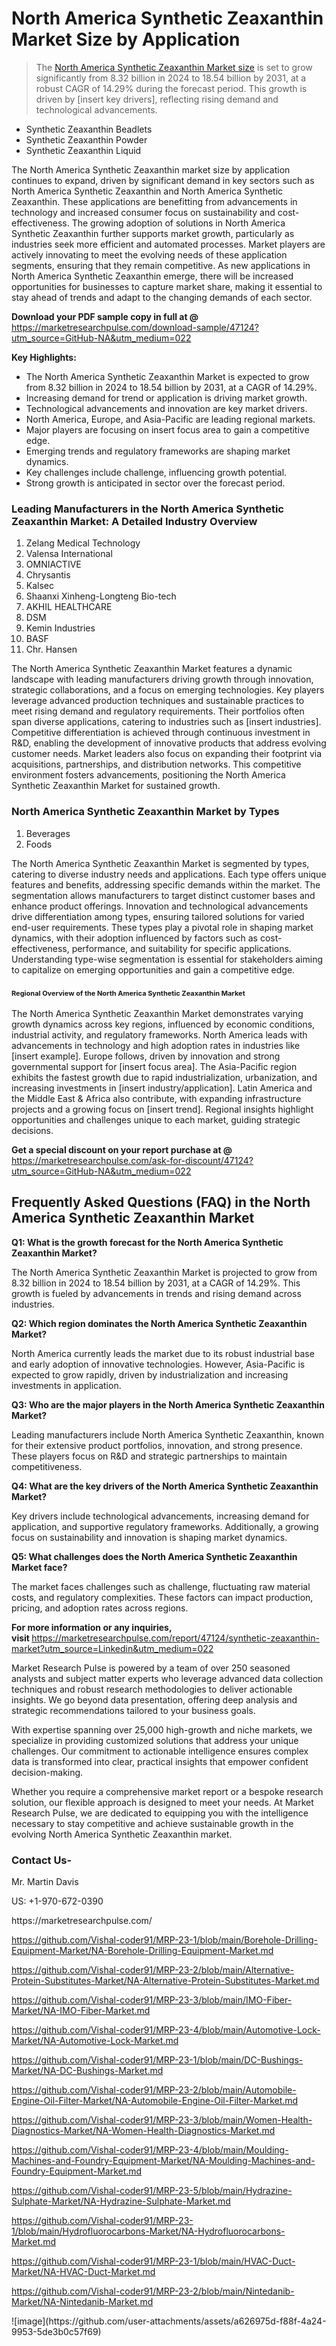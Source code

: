 <h1>North America Synthetic Zeaxanthin Market&nbsp;Size by Application</h1><blockquote><p>The <a href="https://marketresearchpulse.com/download-sample/47124?utm_source=GitHub-NA&amp;utm_medium=022">North America Synthetic Zeaxanthin Market size</a> is set to grow significantly from 8.32 billion in 2024 to 18.54 billion by 2031, at a robust CAGR of 14.29% during the forecast period. This growth is driven by [insert key drivers], reflecting rising demand and technological advancements.</p></blockquote><ul><li>Synthetic Zeaxanthin Beadlets<li> Synthetic Zeaxanthin Powder<li> Synthetic Zeaxanthin Liquid</li></ul><p>The North America Synthetic Zeaxanthin market size by application continues to expand, driven by significant demand in key sectors such as North America Synthetic Zeaxanthin and North America Synthetic Zeaxanthin. These applications are benefitting from advancements in technology and increased consumer focus on sustainability and cost-effectiveness. The growing adoption of solutions in North America Synthetic Zeaxanthin further supports market growth, particularly as industries seek more efficient and automated processes. Market players are actively innovating to meet the evolving needs of these application segments, ensuring that they remain competitive. As new applications in North America Synthetic Zeaxanthin emerge, there will be increased opportunities for businesses to capture market share, making it essential to stay ahead of trends and adapt to the changing demands of each sector.</p><p><strong>Download your PDF sample copy in full at @ </strong><a href="https://marketresearchpulse.com/download-sample/47124?utm_source=GitHub-NA&amp;utm_medium=022">https://marketresearchpulse.com/download-sample/47124?utm_source=GitHub-NA&amp;utm_medium=022</a></p><p><strong>Key Highlights: </strong></p><ul><li>The North America Synthetic Zeaxanthin Market is expected to grow from 8.32 billion in 2024 to 18.54 billion by 2031, at a CAGR of 14.29%.</li><li>Increasing demand for trend or application is driving market growth.</li><li>Technological advancements and innovation are key market drivers.</li><li>North America, Europe, and Asia-Pacific are leading regional markets.</li><li>Major players are focusing on insert focus area to gain a competitive edge.</li><li>Emerging trends and regulatory frameworks are shaping market dynamics.</li><li>Key challenges include challenge, influencing growth potential.</li><li>Strong growth is anticipated in sector over the forecast period.</li></ul><h3>Leading Manufacturers in the North America Synthetic Zeaxanthin Market: A Detailed Industry Overview</h3><ol><li>Zelang Medical Technology</li><li>Valensa International</li><li>OMNIACTIVE</li><li>Chrysantis</li><li>Kalsec</li><li>Shaanxi Xinheng-Longteng Bio-tech</li><li>AKHIL HEALTHCARE</li><li>DSM</li><li>Kemin Industries</li><li>BASF</li><li>Chr. Hansen</li></ol><div class="flex max-w-full flex-col flex-grow"><div class="min-h-8 text-message flex w-full flex-col items-end gap-2 whitespace-normal break-words [.text-message+&amp;]:mt-5" dir="auto" data-message-author-role="assistant" data-message-id="fd8432e4-4910-450d-b182-61b7bfb0a01f" data-message-model-slug="gpt-4o"><div class="flex w-full flex-col gap-1 empty:hidden first:pt-[3px]"><div class="markdown prose w-full break-words dark:prose-invert light"><p>The North America Synthetic Zeaxanthin Market features a dynamic landscape with leading manufacturers driving growth through innovation, strategic collaborations, and a focus on emerging technologies. Key players leverage advanced production techniques and sustainable practices to meet rising demand and regulatory requirements. Their portfolios often span diverse applications, catering to industries such as [insert industries]. Competitive differentiation is achieved through continuous investment in R&amp;D, enabling the development of innovative products that address evolving customer needs. Market leaders also focus on expanding their footprint via acquisitions, partnerships, and distribution networks. This competitive environment fosters advancements, positioning the North America Synthetic Zeaxanthin Market for sustained growth.</p></div></div></div></div><h3>North America Synthetic Zeaxanthin Market by Types</h3><ol><li>Beverages<li> Foods</li></ol><div class="flex max-w-full flex-col flex-grow"><div class="min-h-8 text-message flex w-full flex-col items-end gap-2 whitespace-normal break-words [.text-message+&amp;]:mt-5" dir="auto" data-message-author-role="assistant" data-message-id="084470be-0bb7-4664-bddf-5156b4f41249" data-message-model-slug="gpt-4o-mini"><div class="flex w-full flex-col gap-1 empty:hidden first:pt-[3px]"><div class="markdown prose w-full break-words dark:prose-invert light"><p>The North America Synthetic Zeaxanthin Market is segmented by types, catering to diverse industry needs and applications. Each type offers unique features and benefits, addressing specific demands within the market. The segmentation allows manufacturers to target distinct customer bases and enhance product offerings. Innovation and technological advancements drive differentiation among types, ensuring tailored solutions for varied end-user requirements. These types play a pivotal role in shaping market dynamics, with their adoption influenced by factors such as cost-effectiveness, performance, and suitability for specific applications. Understanding type-wise segmentation is essential for stakeholders aiming to capitalize on emerging opportunities and gain a competitive edge.</p></div></div></div></div><h3><span style="font-size: 11px;">Regional Overview of the North America Synthetic Zeaxanthin Market</span></h3><div class="flex max-w-full flex-col flex-grow"><div class="min-h-8 text-message flex w-full flex-col items-end gap-2 whitespace-normal break-words [.text-message+&amp;]:mt-5" dir="auto" data-message-author-role="assistant" data-message-id="e9038762-ce64-4e30-91c9-9bd413514231" data-message-model-slug="gpt-4o-mini"><div class="flex w-full flex-col gap-1 empty:hidden first:pt-[3px]"><div class="markdown prose w-full break-words dark:prose-invert light"><p>The North America Synthetic Zeaxanthin Market demonstrates varying growth dynamics across key regions, influenced by economic conditions, industrial activity, and regulatory frameworks. North America leads with advancements in technology and high adoption rates in industries like [insert example]. Europe follows, driven by innovation and strong governmental support for [insert focus area]. The Asia-Pacific region exhibits the fastest growth due to rapid industrialization, urbanization, and increasing investments in [insert industry/application]. Latin America and the Middle East &amp; Africa also contribute, with expanding infrastructure projects and a growing focus on [insert trend]. Regional insights highlight opportunities and challenges unique to each market, guiding strategic decisions.</p></div></div></div></div><p><strong>Get a special discount on your report purchase at @ </strong><a href="https://marketresearchpulse.com/ask-for-discount/47124?utm_source=GitHub-NA&amp;utm_medium=022">https://marketresearchpulse.com/ask-for-discount/47124?utm_source=GitHub-NA&amp;utm_medium=022</a></p><h2>Frequently Asked Questions (FAQ) in the North America Synthetic Zeaxanthin Market</h2><p><strong>Q1: What is the growth forecast for the North America Synthetic Zeaxanthin Market?</strong></p><p>The North America Synthetic Zeaxanthin Market is projected to grow from 8.32 billion in 2024 to 18.54 billion by 2031, at a CAGR of 14.29%. This growth is fueled by advancements in trends and rising demand across industries.</p><p><strong>Q2: Which region dominates the North America Synthetic Zeaxanthin Market?</strong></p><p>North America currently leads the market due to its robust industrial base and early adoption of innovative technologies. However, Asia-Pacific is expected to grow rapidly, driven by industrialization and increasing investments in application.</p><p><strong>Q3: Who are the major players in the North America Synthetic Zeaxanthin Market?</strong></p><p>Leading manufacturers include North America Synthetic Zeaxanthin, known for their extensive product portfolios, innovation, and strong presence. These players focus on R&amp;D and strategic partnerships to maintain competitiveness.</p><p><strong>Q4: What are the key drivers of the North America Synthetic Zeaxanthin Market?</strong></p><p>Key drivers include technological advancements, increasing demand for application, and supportive regulatory frameworks. Additionally, a growing focus on sustainability and innovation is shaping market dynamics.</p><p><strong>Q5: What challenges does the North America Synthetic Zeaxanthin Market face?</strong></p><p>The market faces challenges such as challenge, fluctuating raw material costs, and regulatory complexities. These factors can impact production, pricing, and adoption rates across regions.</p><p><strong>For more information or any inquiries, visit&nbsp;</strong><a href="https://marketresearchpulse.com/report/47124/synthetic-zeaxanthin-market?utm_source=Linkedin&utm_medium=022">https://marketresearchpulse.com/report/47124/synthetic-zeaxanthin-market?utm_source=Linkedin&utm_medium=022</a></p><p>Market Research Pulse is powered by a team of over 250 seasoned analysts and subject matter experts who leverage advanced data collection techniques and robust research methodologies to deliver actionable insights. We go beyond data presentation, offering deep analysis and strategic recommendations tailored to your business goals.</p><p>With expertise spanning over 25,000 high-growth and niche markets, we specialize in providing customized solutions that address your unique challenges. Our commitment to actionable intelligence ensures complex data is transformed into clear, practical insights that empower confident decision-making.</p><p>Whether you require a comprehensive market report or a bespoke research solution, our flexible approach is designed to meet your needs. At Market Research Pulse, we are dedicated to equipping you with the intelligence necessary to stay competitive and achieve sustainable growth in the evolving North America Synthetic Zeaxanthin market.</p><h3><strong>Contact Us-</strong></h3><p>Mr. Martin Davis</p><p>US: +1-970-672-0390</p><p>https://marketresearchpulse.com/</p><p><a href="https://github.com/Vishal-coder91/MRP-23-1/blob/main/Borehole-Drilling-Equipment-Market/NA-Borehole-Drilling-Equipment-Market.md">https://github.com/Vishal-coder91/MRP-23-1/blob/main/Borehole-Drilling-Equipment-Market/NA-Borehole-Drilling-Equipment-Market.md</a></p><p><a href="https://github.com/Vishal-coder91/MRP-23-2/blob/main/Alternative-Protein-Substitutes-Market/NA-Alternative-Protein-Substitutes-Market.md">https://github.com/Vishal-coder91/MRP-23-2/blob/main/Alternative-Protein-Substitutes-Market/NA-Alternative-Protein-Substitutes-Market.md</a></p><p><a href="https://github.com/Vishal-coder91/MRP-23-3/blob/main/IMO-Fiber-Market/NA-IMO-Fiber-Market.md">https://github.com/Vishal-coder91/MRP-23-3/blob/main/IMO-Fiber-Market/NA-IMO-Fiber-Market.md</a></p><p><a href="https://github.com/Vishal-coder91/MRP-23-4/blob/main/Automotive-Lock-Market/NA-Automotive-Lock-Market.md">https://github.com/Vishal-coder91/MRP-23-4/blob/main/Automotive-Lock-Market/NA-Automotive-Lock-Market.md</a></p><p><a href="https://github.com/Vishal-coder91/MRP-23-1/blob/main/DC-Bushings-Market/NA-DC-Bushings-Market.md">https://github.com/Vishal-coder91/MRP-23-1/blob/main/DC-Bushings-Market/NA-DC-Bushings-Market.md</a></p><p><a href="https://github.com/Vishal-coder91/MRP-23-2/blob/main/Automobile-Engine-Oil-Filter-Market/NA-Automobile-Engine-Oil-Filter-Market.md">https://github.com/Vishal-coder91/MRP-23-2/blob/main/Automobile-Engine-Oil-Filter-Market/NA-Automobile-Engine-Oil-Filter-Market.md</a></p><p><a href="https://github.com/Vishal-coder91/MRP-23-3/blob/main/Women-Health-Diagnostics-Market/NA-Women-Health-Diagnostics-Market.md">https://github.com/Vishal-coder91/MRP-23-3/blob/main/Women-Health-Diagnostics-Market/NA-Women-Health-Diagnostics-Market.md</a></p><p><a href="https://github.com/Vishal-coder91/MRP-23-4/blob/main/Moulding-Machines-and-Foundry-Equipment-Market/NA-Moulding-Machines-and-Foundry-Equipment-Market.md">https://github.com/Vishal-coder91/MRP-23-4/blob/main/Moulding-Machines-and-Foundry-Equipment-Market/NA-Moulding-Machines-and-Foundry-Equipment-Market.md</a></p><p><a href="https://github.com/Vishal-coder91/MRP-23-5/blob/main/Hydrazine-Sulphate-Market/NA-Hydrazine-Sulphate-Market.md">https://github.com/Vishal-coder91/MRP-23-5/blob/main/Hydrazine-Sulphate-Market/NA-Hydrazine-Sulphate-Market.md</a></p><p><a href="https://github.com/Vishal-coder91/MRP-23-1/blob/main/Hydrofluorocarbons-Market/NA-Hydrofluorocarbons-Market.md">https://github.com/Vishal-coder91/MRP-23-1/blob/main/Hydrofluorocarbons-Market/NA-Hydrofluorocarbons-Market.md</a></p><p><a href="https://github.com/Vishal-coder91/MRP-23-1/blob/main/HVAC-Duct-Market/NA-HVAC-Duct-Market.md">https://github.com/Vishal-coder91/MRP-23-1/blob/main/HVAC-Duct-Market/NA-HVAC-Duct-Market.md</a></p><p><a href="https://github.com/Vishal-coder91/MRP-23-2/blob/main/Nintedanib-Market/NA-Nintedanib-Market.md">https://github.com/Vishal-coder91/MRP-23-2/blob/main/Nintedanib-Market/NA-Nintedanib-Market.md</a></p>
![image](https://github.com/user-attachments/assets/a626975d-f88f-4a24-9953-5de3b0c57f69)
